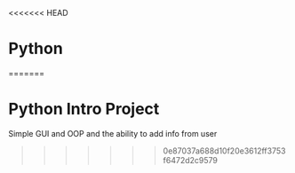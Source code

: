 <<<<<<< HEAD
# Python
 
=======
# Python Intro Project

Simple GUI and OOP and the ability to add info from user 
>>>>>>> 0e87037a688d10f20e3612ff3753f6472d2c9579

